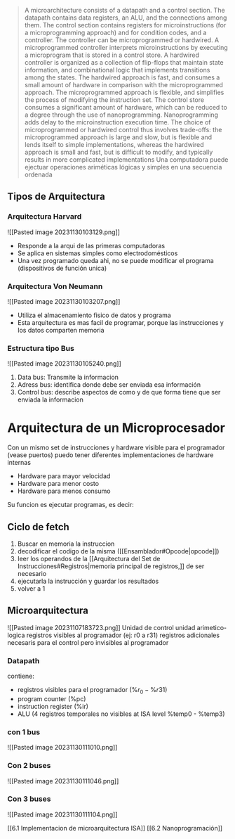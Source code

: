 >A microarchitecture consists of a datapath and a control section. The datapath contains data registers, an ALU, and the connections among them. The control section contains registers for microinstructions (for a microprogramming approach) and for condition codes, and a controller. The controller can be microprogrammed or hardwired. A microprogrammed controller interprets microinstructions by executing a microprogram that is stored in a control store. A hardwired controller is organized as a collection of flip-flops that maintain state information, and combinational logic that implements transitions among the states.
>The hardwired approach is fast, and consumes a small amount of hardware in comparison with the microprogrammed approach. The microprogrammed approach is flexible, and simplifies the process of modifying the instruction set. The control store consumes a significant amount of hardware, which can be reduced to a degree through the use of nanoprogramming. Nanoprogramming adds delay to the microinstruction execution time. The choice of microprogrammed or hardwired control thus involves trade-offs: the microprogrammed approach is large and slow, but is flexible and lends itself to simple implementations, whereas the hardwired approach is small and fast, but is difficult to modify, and typically results in more complicated implementations
> Una computadora puede ejectuar operaciones ariméticas lógicas y simples en una secuencia ordenada
## Tipos de Arquitectura
### Arquitectura Harvard
![[Pasted image 20231130103129.png]]
- Responde a la arqui de las primeras computadoras
- Se aplica en sistemas simples como electrodomésticos
- Una vez programado queda ahi, no se puede modificar el programa (dispositivos de función unica)

### Arquitectura Von Neumann 
![[Pasted image 20231130103207.png]]
- Utiliza el almacenamiento fisico de datos y programa
- Esta arquitectura es mas facil de programar, porque las instrucciones y los datos comparten memoria


### Estructura tipo Bus
![[Pasted image 20231130105240.png]]

1. Data bus: Transmite la informacion
2. Adress bus: identifica donde debe ser enviada esa información
3. Control bus: describe aspectos de como y de que forma tiene que ser enviada la informacion


# Arquitectura de un Microprocesador 
Con un mismo set de instrucciones y hardware visible para el programador (vease puertos) puedo tener diferentes implementaciones de hardware internas

- Hardware para mayor velocidad
- Hardware para menor costo 
- Hardware para menos consumo

Su funcion es ejecutar programas, es decir:
## Ciclo de fetch
1. Buscar en memoria la instruccion
2. decodificar el codigo de la misma ([[Ensamblador#Opcode|opcode]])
3. leer los operandos de la [[Arquitectura del Set de Instrucciones#Registros|memoria principal de registros,]] de ser necesario
4. ejecutarla la instrucción y guardar los resultados
5. volver a 1
## Microarquitectura
![[Pasted image 20231107183723.png]]
Unidad de control
unidad arimetico-logica
registros visibles al programador (ej: r0 a r31)
registros adicionales necesaris para el control pero invisibles al programador
### Datapath
contiene:
- registros visibles para el programador ($\%r_{0} - \% r31$)
- program counter (%pc)
- instruction register (%ir)
- ALU (4 registros temporales no visibles at ISA level %temp0 - %temp3)
### con 1 bus
![[Pasted image 20231130111010.png]]

### Con 2 buses
![[Pasted image 20231130111046.png]]

### Con 3 buses
![[Pasted image 20231130111104.png]]

[[6.1 Implementacion de microarquitectura ISA]]
[[6.2 Nanoprogramación]]